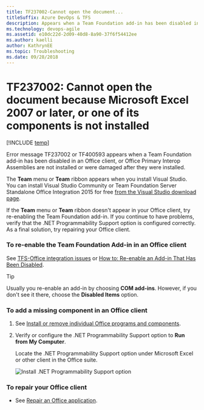 ```yaml
---
title: TF237002-Cannot open the document...
titleSuffix: Azure DevOps & TFS
description: Appears when a Team Foundation add-in has been disabled in an Office client.
ms.technology: devops-agile
ms.assetid: e10dc22d-2d09-40d8-8a90-37f6f54412ee
ms.author: kaelli
author: KathrynEE
ms.topic: Troubleshooting
ms.date: 09/28/2018
---
```


# TF237002: Cannot open the document because Microsoft Excel 2007 or later, or one of its components is not installed

[!INCLUDE [temp](../../includes/version-vsts-tfs-all-versions.md)]

Error message TF237002 or TF400593 appears when a Team Foundation add-in has been disabled in an Office client, or Office Primary Interop Assemblies are not installed or were damaged after they were installed.

The **Team** menu or **Team** ribbon appears when you install Visual Studio. You can install Visual Studio Community or Team Foundation Server Standalone Office Integration 2015 for free [from the Visual Studio download page](https://www.visualstudio.com/downloads/download-visual-studio-vs).

If the **Team** menu or **Team** ribbon doesn't appear in your Office client, try re-enabling the Team Foundation add-in. If you continue to have problems, verify that the .NET Programmability Support option is configured correctly. As a final solution, try repairing your Office client.

### To re-enable the Team Foundation Add-in in an Office client

See [TFS-Office integration issues](../../boards/backlogs/office/tfs-office-integration-issues.md) or [How to: Re-enable an Add-in That Has Been Disabled](/visualstudio/vsto/how-to-re-enable-a-vsto-add-in-that-has-been-disabled).

> [!TIP]
> Usually you re-enable an add-in by choosing **COM add-ins**. However, if you don't see it there, choose the **Disabled Items** option.

### To add a missing component in an Office client

1.  See [Install or remove individual Office programs and components](https://support.office.com/article/download-and-install-or-reinstall-office-365-or-office-2016-on-a-pc-or-mac-4414eaaf-0478-48be-9c42-23adc4716658?ui=en-US&rs=en-US&ad=US).

2.  Verify or configure the .NET Programmability Support option to **Run from My Computer**.

    Locate the .NET Programmability Support option under Microsoft Excel or other client in the Office suite.

    ![Install .NET Programmability Support option](media/alm_em_netprogsupport.png "ALM_EM_NetProgSupport")

### To repair your Office client

- See [Repair an Office application](https://support.office.com/article/repair-an-office-application-7821d4b6-7c1d-4205-aa0e-a6b40c5bb88b).
